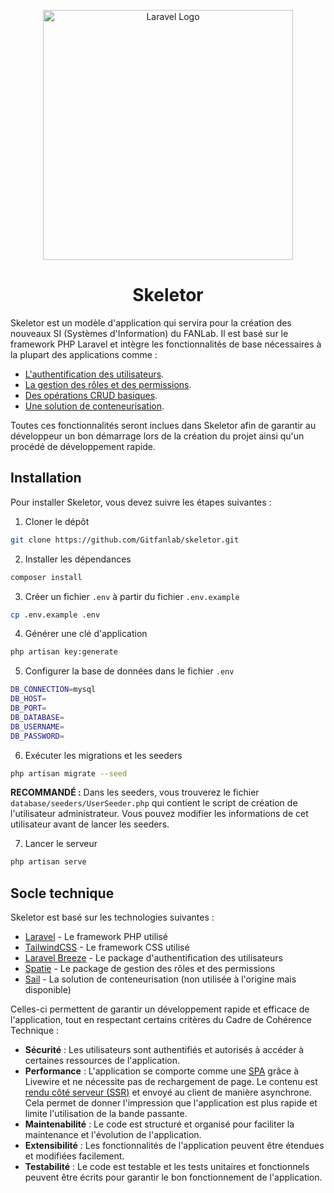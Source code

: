 <p align="center"><a href="https://laravel.com" target="_blank"><img src="https://raw.githubusercontent.com/laravel/art/master/logo-lockup/5%20SVG/2%20CMYK/1%20Full%20Color/laravel-logolockup-cmyk-red.svg" width="400" alt="Laravel Logo"></a></p>

<h1 align="center">Skeletor</h1>

Skeletor est un modèle d'application qui servira pour la création des nouveaux SI (Systèmes d'Information) du FANLab. Il est basé sur le framework PHP Laravel et intègre les fonctionnalités de base nécessaires à la plupart des applications comme :

-   [L'authentification des utilisateurs](https://laravel.com/docs/11.x/starter-kits#laravel-breeze).
-   [La gestion des rôles et des permissions](https://spatie.be/docs/laravel-permission/v6/introduction).
-   [Des opérations CRUD basiques](#).
-   [Une solution de conteneurisation](https://laravel.com/docs/11.x/sail).

Toutes ces fonctionnalités seront inclues dans Skeletor afin de garantir au développeur un bon démarrage lors de la création du projet ainsi qu'un procédé de développement rapide.

## Installation

Pour installer Skeletor, vous devez suivre les étapes suivantes :

1. Cloner le dépôt

```bash
git clone https://github.com/Gitfanlab/skeletor.git
```

2. Installer les dépendances

```bash
composer install
```

3. Créer un fichier `.env` à partir du fichier `.env.example`

```bash
cp .env.example .env
```

4. Générer une clé d'application

```bash
php artisan key:generate
```

5. Configurer la base de données dans le fichier `.env`

```bash
DB_CONNECTION=mysql
DB_HOST=
DB_PORT=
DB_DATABASE=
DB_USERNAME=
DB_PASSWORD=
```

6. Exécuter les migrations et les seeders

```bash
php artisan migrate --seed
```

**RECOMMANDÉ :** Dans les seeders, vous trouverez le fichier `database/seeders/UserSeeder.php` qui contient le script de création de l'utilisateur administrateur. Vous pouvez modifier les informations de cet utilisateur avant de lancer les seeders.

7. Lancer le serveur

```bash
php artisan serve
```

## Socle technique

Skeletor est basé sur les technologies suivantes :

-   [Laravel](https://laravel.com/docs/11.x) - Le framework PHP utilisé
-   [TailwindCSS](https://tailwindcss.com/) - Le framework CSS utilisé
-   [Laravel Breeze](https://laravel.com/docs/11.x/starter-kits#laravel-breeze) - Le package d'authentification des utilisateurs
-   [Spatie](https://spatie.be/docs/laravel-permission/v6/introduction) - Le package de gestion des rôles et des permissions
-   [Sail](https://laravel.com/docs/11.x/sail) - La solution de conteneurisation (non utilisée à l'origine mais disponible)

Celles-ci permettent de garantir un développement rapide et efficace de l'application, tout en respectant certains critères du Cadre de Cohérence Technique :

-   **Sécurité** : Les utilisateurs sont authentifiés et autorisés à accéder à certaines ressources de l'application.
-   **Performance** : L'application se comporte comme une <a target="_blank" href="https://developer.mozilla.org/en-US/docs/Glossary/SPA">SPA</a> grâce à Livewire et ne nécessite pas de rechargement de page. Le contenu est <a target="_blank" href="https://www.sanity.io/glossary/server-side-rendering">rendu côté serveur (SSR)</a> et envoyé au client de manière asynchrone. Cela permet de donner l'impression que l'application est plus rapide et limite l'utilisation de la bande passante.
-   **Maintenabilité** : Le code est structuré et organisé pour faciliter la maintenance et l'évolution de l'application.
-   **Extensibilité** : Les fonctionnalités de l'application peuvent être étendues et modifiées facilement.
-   **Testabilité** : Le code est testable et les tests unitaires et fonctionnels peuvent être écrits pour garantir le bon fonctionnement de l'application.
